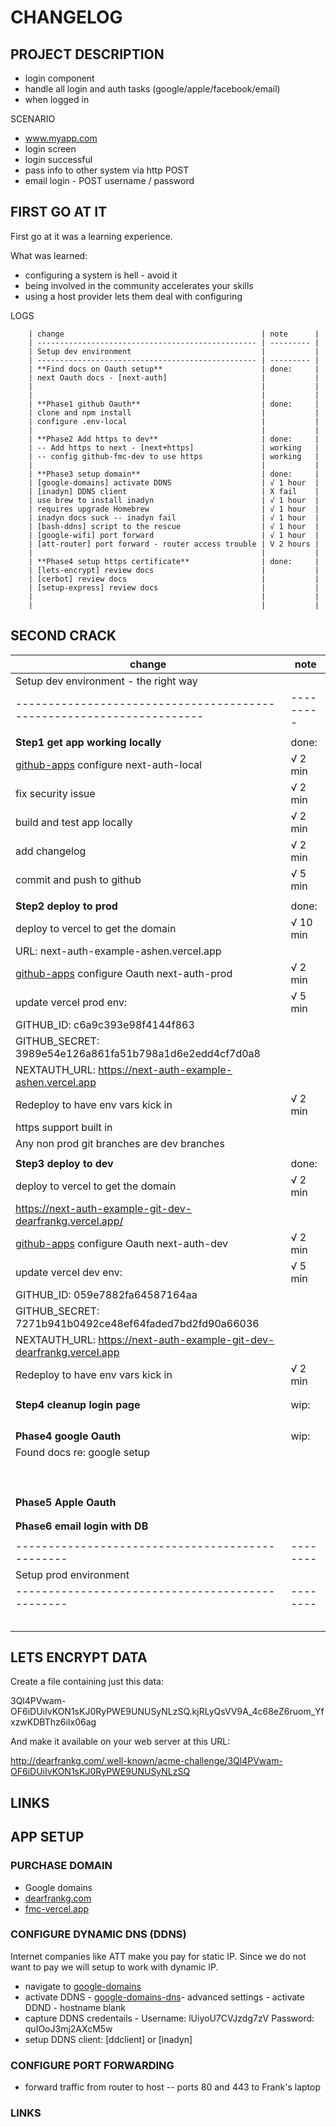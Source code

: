 # CHANGELOG

## PROJECT DESCRIPTION

- login component
- handle all login and auth tasks (google/apple/facebook/email)
- when logged in

SCENARIO

- www.myapp.com
- login screen
- login successful
- pass info to other system via http POST
- email login - POST username / password

## FIRST GO AT IT

First go at it was a learning experience.

What was learned:

- configuring a system is hell - avoid it
- being involved in the community accelerates your skills
- using a host provider lets them deal with configuring

LOGS

        | change                                            | note      |
        | ------------------------------------------------- | --------- |
        | Setup dev environment                             |           |
        | ------------------------------------------------- | --------- |
        | **Find docs on Oauth setup**                      | done:     |
        | next Oauth docs - [next-auth]                     |           |
        |                                                   |           |
        |                                                   |           |
        | **Phase1 github Oauth**                           | done:     |
        | clone and npm install                             |           |
        | configure .env-local                              |           |
        |                                                   |           |
        | **Phase2 Add https to dev**                       | done:     |
        | -- Add https to next - [next+https]               | working   |
        | -- config github-fmc-dev to use https             | working   |
        |                                                   |           |
        | **Phase3 setup domain**                           | done:     |
        | [google-domains] activate DDNS                    | √ 1 hour  |
        | [inadyn] DDNS client                              | X fail    |
        | use brew to install inadyn                        | √ 1 hour  |
        | requires upgrade Homebrew                         | √ 1 hour  |
        | inadyn docs suck -- inadyn fail                   | √ 1 hour  |
        | [bash-ddns] script to the rescue                  | √ 1 hour  |
        | [google-wifi] port forward                        | √ 1 hour  |
        | [att-router] port forward - router access trouble | V 2 hours |
        |                                                   |           |
        | **Phase4 setup https certificate**                | done:     |
        | [lets-encrypt] review docs                        |           |
        | [cerbot] review docs                              |           |
        | [setup-express] review docs                       |           |
        |                                                   |           |
        |                                                   |           |

## SECOND CRACK

| change                                                                | note      |
| --------------------------------------------------------------------- | --------- |
| Setup dev environment - the right way                                 |           |
| --------------------------------------------------------------------- | --------- |
|                                                                       |           |
| **Step1 get app working locally**                                     | done:     |
| [github-apps] configure next-auth-local                               | √ 2 min   |
| fix security issue                                                    | √ 2 min   |
| build and test app locally                                            | √ 2 min   |
| add changelog                                                         | √ 2 min   |
| commit and push to github                                             | √ 5 min   |
|                                                                       |           |
| **Step2 deploy to prod**                                              | done:     |
| deploy to vercel to get the domain                                    | √ 10 min  |
| URL: next-auth-example-ashen.vercel.app                               |           |
| [github-apps] configure Oauth next-auth-prod                          | √ 2 min   |
| update vercel prod env:                                               | √ 5 min   |
| GITHUB_ID: c6a9c393e98f4144f863                                       |           |
| GITHUB_SECRET: 3989e54e126a861fa51b798a1d6e2edd4cf7d0a8               |           |
| NEXTAUTH_URL: https://next-auth-example-ashen.vercel.app              |           |
| Redeploy to have env vars kick in                                     | √ 2 min   |
| https support built in                                                |           |
| Any non prod git branches are dev branches                            |           |
|                                                                       |           |
| **Step3 deploy to dev**                                               | done:     |
| deploy to vercel to get the domain                                    | √ 2 min   |
| https://next-auth-example-git-dev-dearfrankg.vercel.app/              |           |
| [github-apps] configure Oauth next-auth-dev                           | √ 2 min   |
| update vercel dev env:                                                | √ 5 min   |
| GITHUB_ID: 059e7882fa64587164aa                                       |           |
| GITHUB_SECRET: 7271b941b0492ce48ef64faded7bd2fd90a66036               |           |
| NEXTAUTH_URL: https://next-auth-example-git-dev-dearfrankg.vercel.app |           |
| Redeploy to have env vars kick in                                     | √ 2 min   |
|                                                                       |           |
|                                                                       |           |
| **Step4 cleanup login page**                                          | wip:      |
|                                                                       |           |
|                                                                       |           |
|                                                                       |           |
|                                                                       |           |
| **Phase4 google Oauth**                                               | wip:      |
| Found docs re: google setup                                           |           |
|                                                                       |           |
|                                                                       |           |
|                                                                       |           |
|                                                                       |           |
|                                                                       |           |
|                                                                       |           |
|                                                                       |           |
|                                                                       |           |
|                                                                       |           |
| **Phase5 Apple Oauth**                                                |           |
|                                                                       |           |
|                                                                       |           |
| **Phase6 email login with DB**                                        |           |
|                                                                       |           |
| ------------------------------------------------                      | --------  |
| Setup prod environment                                                |           |
| ------------------------------------------------                      | --------  |
|                                                                       |           |
|                                                                       |           |
|                                                                       |           |
|                                                                       |           |
|                                                                       |           |

## LETS ENCRYPT DATA

Create a file containing just this data:

3Ql4PVwam-OF6iDUiIvKON1sKJ0RyPWE9UNUSyNLzSQ.kjRLyQsVV9A_4c68eZ6ruom_YfxzwKDBThz6iIx06ag

And make it available on your web server at this URL:

http://dearfrankg.com/.well-known/acme-challenge/3Ql4PVwam-OF6iDUiIvKON1sKJ0RyPWE9UNUSyNLzSQ

## LINKS

[next-auth]: https://next-auth.js.org/
[next+https]: https://medium.com/responsetap-engineering/nextjs-https-for-a-local-dev-server-98bb441eabd7

## APP SETUP

### PURCHASE DOMAIN

- Google domains
- [dearfrankg.com]
- [fmc-vercel.app]

### CONFIGURE DYNAMIC DNS (DDNS)

Internet companies like ATT make you pay for static IP. Since we do not want to
pay we will setup to work with dynamic IP.

- navigate to [google-domains]
- activate DDNS - [google-domains-dns]- advanced settings - activate DDND - hostname blank
- capture DDNS credentails - Username: lUiyoU7CVJzdg7zV Password: quIOoJ3mj2AXcM5w
- setup DDNS client: [ddclient] or [inadyn]

### CONFIGURE PORT FORWARDING

- forward traffic from router to host -- ports 80 and 443 to Frank's laptop

### LINKS

[dearfrankg.com]: https://dearfrankg.com
[fmc-vercel.app]: https://fmc-vercel.app
[google-domains]: https://domains.google.com
[google-domains-dns]: https://domains.google.com/registrar/dearfrankg.com/dns
[github-apps]: https://github.com/settings/developers

